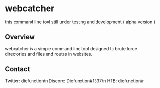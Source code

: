 webcatcher
=========
this command line tool still under testing and development ( alpha version )

Overview
--------
webcatcher is a simple command line tool designed to brute force directories and files and routes in websites.

Contact
-------
Twitter: diefunction\n
Discord: Diefunction#1337\n
HTB: diefunction\n
